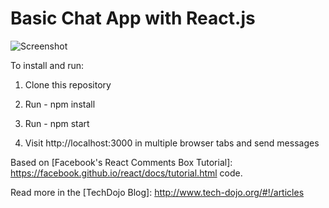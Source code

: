 # Basic Chat App with React.js

![Screenshot](/screenahot.png "Logo Title Text 1")

To install and run:

1. Clone this repository

2. Run - npm install

3. Run - npm start

4. Visit http://localhost:3000 in multiple browser tabs and send messages

Based on [Facebook's React Comments Box Tutorial]: https://facebook.github.io/react/docs/tutorial.html code.

Read more in the [TechDojo Blog]: http://www.tech-dojo.org/#!/articles
